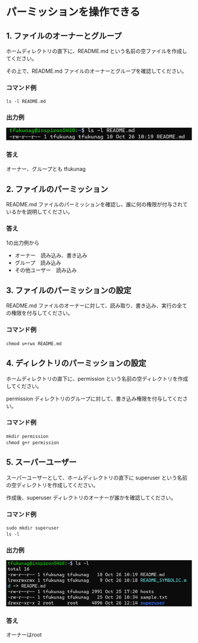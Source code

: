 # パーミッションを操作できる

## 1. ファイルのオーナーとグループ

ホームディレクトリの直下に、README.md という名前の空ファイルを作成してください。

その上で、README.md ファイルのオーナーとグループを確認してください。

### コマンド例
`ls -l README.md`

### 出力例
![出力例](PERMISSION01.jpg)

### 答え
オーナー、グループとも tfukunag

## 2. ファイルのパーミッション

README.md ファイルのパーミッションを確認し、誰に何の権限が付与されているかを説明してください。

### 答え
1の出力例から
- オーナー　読み込み、書き込み
- グループ　読み込み
- その他ユーザー　読み込み

## 3. ファイルのパーミッションの設定

README.md ファイルのオーナーに対して、読み取り、書き込み、実行の全ての権限を付与してください。

### コマンド例
`chmod u+rwx README.md`


## 4. ディレクトリのパーミッションの設定

ホームディレクトリの直下に、permission という名前の空ディレクトリを作成してください。

permission ディレクトリのグループに対して、書き込み権限を付与してください。

### コマンド例
`mkdir permission`  
`chmod g+r permission`
## 5. スーパーユーザー

スーパーユーザーとして、ホームディレクトリの直下に superuser という名前の空ディレクトリを作成してください。

作成後、superuser ディレクトリのオーナーが誰かを確認してください。

### コマンド例
`sudo mkdir superuser`  
`ls -l`

### 出力例
![出力例](PERMISSION05.jpg)

### 答え
オーナーはroot